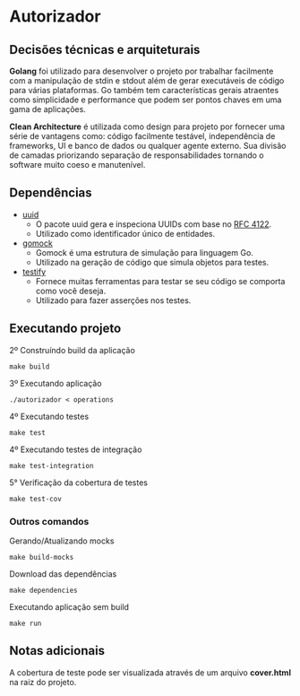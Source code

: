 # Autorizador

## Decisões técnicas e arquiteturais

**Golang** foi utilizado para desenvolver o projeto por trabalhar facilmente com a manipulação de stdin e stdout além de gerar executáveis de código para várias plataformas. Go também tem características gerais atraentes como simplicidade e performance que podem ser pontos chaves em uma gama de aplicações.

**Clean Architecture**  é utilizada como design para projeto por fornecer uma série de vantagens como: código facilmente testável, independência de frameworks, UI e banco de dados ou  qualquer agente externo. Sua divisão de camadas priorizando separação de responsabilidades tornando o software muito coeso e manutenível. 

## Dependências
- [uuid](https://github.com/google/uuid)
    - O pacote uuid gera e inspeciona UUIDs com base no [RFC 4122](https://datatracker.ietf.org/doc/html/rfc4122).
    - Utilizado como identificador único de entidades.
- [gomock](https://github.com/golang/mock)
    - Gomock é uma estrutura de simulação para linguagem Go. 
    - Utilizado na geração de código que simula objetos para testes.
- [testify](https://github.com/stretchr/testify)
    -  Fornece muitas ferramentas para testar se seu código se comporta como você deseja.
    - Utilizado para fazer asserções nos testes.

## Executando projeto

2º Construíndo build da aplicação

	make build

3º Executando aplicação 

	./autorizador < operations

4º Executando testes

	make test

4º Executando testes de integração

	make test-integration

5° Verificação da cobertura de testes

	make test-cov

### Outros comandos

Gerando/Atualizando mocks
    
    make build-mocks

Download das dependências

    make dependencies

Executando aplicação sem build

    make run

## Notas adicionais 
A cobertura de teste pode ser visualizada através de um arquivo **cover.html** na raiz do projeto.